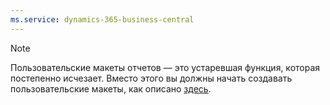 ```yaml
---
ms.service: dynamics-365-business-central
---
```

> [!NOTE]
> Пользовательские макеты отчетов — это устаревшая функция, которая постепенно исчезает. Вместо этого вы должны начать создавать пользовательские макеты, как описано [здесь](../ui-get-started-layouts.md).